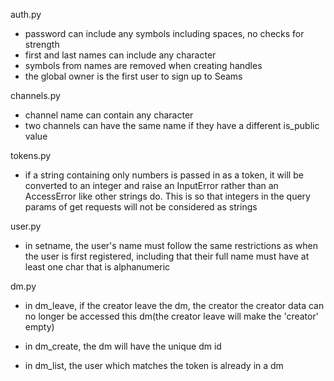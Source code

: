 auth.py
- password can include any symbols including spaces, no checks for strength
- first and last names can include any character
- symbols from names are removed when creating handles
- the global owner is the first user to sign up to Seams

channels.py
- channel name can contain any character
- two channels can have the same name if they have a different is_public value

tokens.py
- if a string containing only numbers is passed in as a token, it will be
    converted to an integer and raise an InputError rather than an AccessError
    like other strings do. This is so that integers in the query params of get
    requests will not be considered as strings

user.py
- in setname, the user's name must follow the same restrictions as when the user
    is first registered, including that their full name must have at least one char
    that is alphanumeric

dm.py
- in dm_leave, if the creator leave the dm, the creator  the creator data can 
    no longer be accessed this dm(the creator leave will make the 'creator'
    empty)

- in dm_create, the dm will have the unique dm id

- in dm_list, the user which matches the token is already in a dm